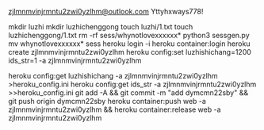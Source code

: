 zjlmnmvinjrmntu2zwi0yzlhm@outlook.com
Yttyhxways778!

mkdir luzhi
mkdir luzhichenggong
touch luzhi/1.txt
touch luzhichenggong/1.txt
rm -rf sess/whynotlovexxxxxx*
python3 sessgen.py
mv whynotlovexxxxxx* sess
heroku login -i
heroku container:login
heroku create zjlmnmvinjrmntu2zwi0yzlhm
heroku config:set luzhishichang=1200 ids_str=1 -a zjlmnmvinjrmntu2zwi0yzlhm

heroku config:get luzhishichang -a zjlmnmvinjrmntu2zwi0yzlhm >heroku_config.ini
heroku config:get ids_str -a zjlmnmvinjrmntu2zwi0yzlhm >>heroku_config.ini
git add -A && git commit -m "add dymcmn22sby" && git push origin dymcmn22sby
heroku container:push web -a zjlmnmvinjrmntu2zwi0yzlhm && heroku container:release web -a zjlmnmvinjrmntu2zwi0yzlhm